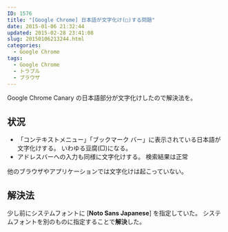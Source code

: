 ```yaml
---
ID: 1576
title: "[Google Chrome] 日本語が文字化け(□)する問題"
date: 2015-01-06 21:32:44
updated: 2015-02-28 23:41:08
slug: 20150106213244.html
categories:
  - Google Chrome
tags:
  - Google Chrome
  - トラブル
  - ブラウザ
---
```


Google Chrome Canary の日本語部分が文字化けしたので解決法を。

<!--more-->
<h2>状況</h2>
<ul>
  <li>「コンテキストメニュー」「ブックマーク バー」に表示されている日本語が文字化けする。
いわゆる豆腐(□)になる。</li>
  <li>アドレスバーへの入力も同様に文字化けする。
検索結果は正常</li>
</ul>
他のブラウザやアプリケーションでは文字化けは起こっていない。

<h2>解決法</h2>
少し前にシステムフォントに [<b>Noto Sans Japanese</b>] を指定していた。
システムフォントを別のものに指定することで<b>解決</b>した。
